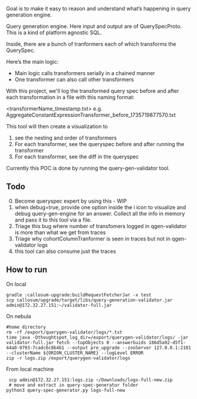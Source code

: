 Goal is to make it easy to reason and understand what’s happening in query generation engine.

Query generation engine. Here input and output are of QuerySpecProto. This is a kind of platform agnostic SQL.

Inside, there are a bunch of tranformers each of which transforms the QuerySpec.

Here’s the main logic:
* Main logic calls transformers serially in a chained manner
* One transformer can also call other transformers

With this project, we'll log the transformed query spec before and after each transformation in a file with this naming format:

<transformerName_timestamp.txt>
e.g. AggregateConstantExpressionTransformer_before_1735719877570.txt

This tool will then create a visualization  to
1. see the nesting and order of transformers
2. For each transformer, see the queryspec before and after running the transformer
3. For each transformer, see the diff in the queryspec

Currently this POC is done by running the query-gen-validator tool.

## Todo
0. Become queryspec expert by using this - WIP
1. when debug=true, provide one option inside the i icon to visualize and debug query-gen-engine for an answer. Collect all the info in memory and pass it to this tool via a file.
2. Triage this bug where number of transfomers logged in qgen-validator is more than what we get from traces
3. Triage why cohortColumnTranformer is seen in traces but not in qgen-validator logs
4. this tool can also consume just the traces

## How to run

On local
```
gradle :callosum-upgrade:buildRequestFetcherJar -x test
scp callosum/upgrade/target/libs/query-generation-validator.jar admin@172.32.27.151:~/validator-full.jar
```

 On nebula

 ```
 #home directory
 rm -rf /export/querygen-validator/logs/*.txt
 time java -Dthoughtspot_log_dir=/export/querygen-validator/logs/ -jar validator-full.jar fetch --topObjects 0 --answerGuids 186d5a92-d5f1-44a0-9793-7cadc6c8b4b1 --output pre_upgrade --zooServer 127.0.0.1:2181 --clusterName ${ORION_CLUSTER_NAME} --logLevel ERROR
 zip -r logs.zip /export/querygen-validator/logs
 ```

 From local machine
 ```
  scp admin@172.32.27.151:logs.zip ~/Downloads/logs-full-new.zip
  # move and extract in query-spec-generator folder
 python3 query-spec-generator.py logs-full-new
  ```